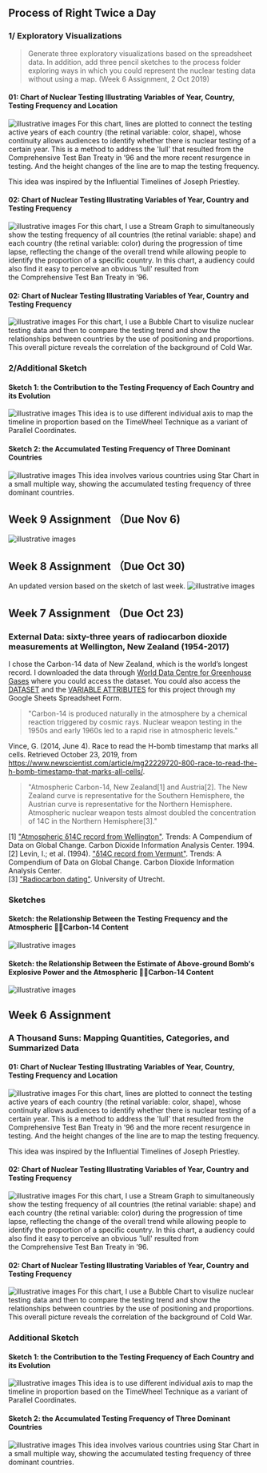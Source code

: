 ## Process of Right Twice a Day
### 1/ Exploratory Visualizations
> Generate three exploratory visualizations based on the spreadsheet data. In addition, add three pencil sketches to the process folder exploring ways in which you could represent the nuclear testing data without using a map. (Week 6 Assignment, 2 Oct 2019)

#### 01: Chart of Nuclear Testing Illustrating Variables of Year, Country, Testing Frequency and Location
![illustrative images](./1_Timelines.jpg)
For this chart, lines are plotted to connect the testing active years of each country (the retinal variable: color, shape), whose continuity allows audiences to identify whether there is nuclear testing of a certain year. This is a method to address the 'lull' that resulted from the Comprehensive Test Ban Treaty in ’96 and the more recent resurgence in testing. And the height changes of the line are to map the testing frequency.

This idea was inspired by the Influential Timelines of Joseph Priestley.

#### 02: Chart of Nuclear Testing Illustrating Variables of Year, Country and Testing Frequency
![illustrative images](./2_ThemeRiver.jpg)
For this chart, I use a Stream Graph to simultaneously show the testing frequency of all countries (the retinal variable: shape) and each country (the retinal variable: color) during the progression of time lapse, reflecting the change of the overall trend while allowing people to identify the proportion of a specific country. In this chart, a audiency could also find it easy to perceive an obvious 'lull' resulted from the Comprehensive Test Ban Treaty in ’96.

#### 02: Chart of Nuclear Testing Illustrating Variables of Year, Country and Testing Frequency
![illustrative images](./3_BubbleChart.jpg)
For this chart, I use a Bubble Chart to visulize nuclear testing data and then to compare the testing trend and show the relationships between countries by the use of positioning and proportions. This overall picture reveals the correlation of the background of Cold War.

### 2/Additional Sketch
#### Sketch 1: the Contribution to the Testing Frequency of Each Country and its Evolution
![illustrative images](./Sketch1.jpeg)
This idea is to use different individual axis to map the timeline in proportion based on the TimeWheel Technique as a variant of Parallel Coordinates.

#### Sketch 2: the Accumulated Testing Frequency of Three Dominant Countries
![illustrative images](./SKetch2.jpeg)
This idea involves various countries using Star Chart in a small multiple way, showing the accumulated testing frequency of three dominant countries.

## Week 9 Assignment （Due Nov 6)
![illustrative images](./final_poster.jpg)
## Week 8 Assignment （Due Oct 30)
An updated version based on the sketch of last week.
![illustrative images](./bombcurve_update.jpg)

## Week 7 Assignment （Due Oct 23)
### External Data: sixty-three years of radiocarbon dioxide measurements at Wellington, New Zealand (1954-2017)
I chose the Carbon-14 data of New Zealand, which is the world’s longest record. I downloaded the data through [World Data Centre for Greenhouse Gases](https://gaw.kishou.go.jp/search) where you could access the dataset. You could also access the [DATASET](https://docs.google.com/spreadsheets/d/e/2PACX-1vR9YwmsYN-sKPuY03hTzqzvdE6TbmHnMo1rUF8z_-T27T_EepPJryzY4S8iEmzLswMhXLGiqJG6Qy_k/pubhtml?gid=574694187&single=true) and the [VARIABLE ATTRIBUTES](https://docs.google.com/spreadsheets/d/e/2PACX-1vR9YwmsYN-sKPuY03hTzqzvdE6TbmHnMo1rUF8z_-T27T_EepPJryzY4S8iEmzLswMhXLGiqJG6Qy_k/pubhtml?gid=910863073&single=true) for this project through my Google Sheets Spreadsheet Form.  

> "Carbon-14 is produced naturally in the atmosphere by a chemical reaction triggered by cosmic rays. Nuclear weapon testing in the 1950s and early 1960s led to a rapid rise in atmospheric levels."  

Vince, G. (2014, June 4). Race to read the H-bomb timestamp that marks all cells. Retrieved October 23, 2019, from https://www.newscientist.com/article/mg22229720-800-race-to-read-the-h-bomb-timestamp-that-marks-all-cells/.

> "Atmospheric Carbon-14, New Zealand[1] and Austria[2]. The New Zealand curve is representative for the Southern Hemisphere, the Austrian curve is representative for the Northern Hemisphere. Atmospheric nuclear weapon tests almost doubled the concentration of 14C in the Northern Hemisphere[3]."  

[1] ["Atmospheric δ14C record from Wellington"](http://cdiac.esd.ornl.gov/trends/co2/welling.html). Trends: A Compendium of Data on Global Change. Carbon Dioxide Information Analysis Center. 1994. 
[2] Levin, I.; et al. (1994). ["δ14C record from Vermunt"](https://cdiac.ess-dive.lbl.gov/trends/co2/cent-verm.html). Trends: A Compendium of Data on Global Change. Carbon Dioxide Information Analysis Center.  
[3] ["Radiocarbon dating"](http://web.science.uu.nl/AMS/Radiocarbon.htm). University of Utrecht.  

### Sketches
#### Sketch: the Relationship Between the Testing Frequency and the Atmospheric 􏰈􏰈Carbon-14 Content
![illustrative images](./1_MergingDataSketch.jpg)

#### Sketch: the Relationship Between the Estimate of Above-ground Bomb's Explosive Power and the Atmospheric 􏰈􏰈Carbon-14 Content
![illustrative images](./2_MergingDataSketch.jpg)


## Week 6 Assignment
### A Thousand Suns: Mapping Quantities, Categories, and Summarized Data
#### 01: Chart of Nuclear Testing Illustrating Variables of Year, Country, Testing Frequency and Location
![illustrative images](./1_Timelines.jpg)
For this chart, lines are plotted to connect the testing active years of each country (the retinal variable: color, shape), whose continuity allows audiences to identify whether there is nuclear testing of a certain year. This is a method to address the 'lull' that resulted from the Comprehensive Test Ban Treaty in ’96 and the more recent resurgence in testing. And the height changes of the line are to map the testing frequency.

This idea was inspired by the Influential Timelines of Joseph Priestley.

#### 02: Chart of Nuclear Testing Illustrating Variables of Year, Country and Testing Frequency
![illustrative images](./2_ThemeRiver.jpg)
For this chart, I use a Stream Graph to simultaneously show the testing frequency of all countries (the retinal variable: shape) and each country (the retinal variable: color) during the progression of time lapse, reflecting the change of the overall trend while allowing people to identify the proportion of a specific country. In this chart, a audiency could also find it easy to perceive an obvious 'lull' resulted from the Comprehensive Test Ban Treaty in ’96.

#### 02: Chart of Nuclear Testing Illustrating Variables of Year, Country and Testing Frequency
![illustrative images](./3_BubbleChart.jpg)
For this chart, I use a Bubble Chart to visulize nuclear testing data and then to compare the testing trend and show the relationships between countries by the use of positioning and proportions. This overall picture reveals the correlation of the background of Cold War.

### Additional Sketch
#### Sketch 1: the Contribution to the Testing Frequency of Each Country and its Evolution
![illustrative images](./Sketch1.jpeg)
This idea is to use different individual axis to map the timeline in proportion based on the TimeWheel Technique as a variant of Parallel Coordinates.

#### Sketch 2: the Accumulated Testing Frequency of Three Dominant Countries
![illustrative images](./SKetch2.jpeg)
This idea involves various countries using Star Chart in a small multiple way, showing the accumulated testing frequency of three dominant countries.
